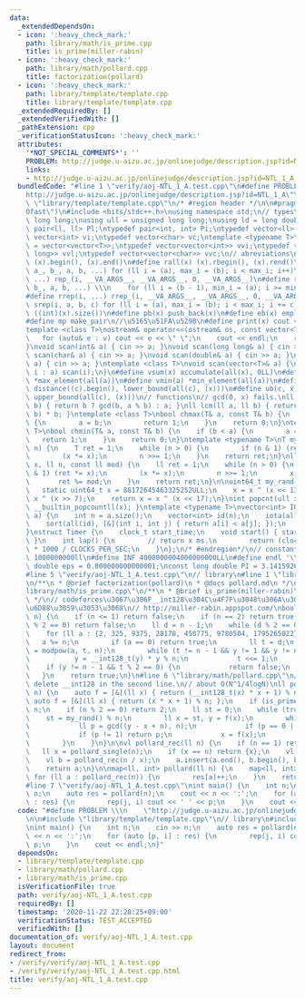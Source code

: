 ```yaml
---
data:
  _extendedDependsOn:
  - icon: ':heavy_check_mark:'
    path: library/math/is_prime.cpp
    title: is_prime(miller-rabin)
  - icon: ':heavy_check_mark:'
    path: library/math/pollard.cpp
    title: factorization(pollard)
  - icon: ':heavy_check_mark:'
    path: library/template/template.cpp
    title: library/template/template.cpp
  _extendedRequiredBy: []
  _extendedVerifiedWith: []
  _pathExtension: cpp
  _verificationStatusIcon: ':heavy_check_mark:'
  attributes:
    '*NOT_SPECIAL_COMMENTS*': ''
    PROBLEM: http://judge.u-aizu.ac.jp/onlinejudge/description.jsp?id=NTL_1_A
    links:
    - http://judge.u-aizu.ac.jp/onlinejudge/description.jsp?id=NTL_1_A
  bundledCode: "#line 1 \"verify/aoj-NTL_1_A.test.cpp\"\n#define PROBLEM \\\n    \"\
    http://judge.u-aizu.ac.jp/onlinejudge/description.jsp?id=NTL_1_A\"\n\n#line 1\
    \ \"library/template/template.cpp\"\n/* #region header */\n\n#pragma GCC optimize(\"\
    Ofast\")\n#include <bits/stdc++.h>\nusing namespace std;\n// types\nusing ll =\
    \ long long;\nusing ull = unsigned long long;\nusing ld = long double;\ntypedef\
    \ pair<ll, ll> Pl;\ntypedef pair<int, int> Pi;\ntypedef vector<ll> vl;\ntypedef\
    \ vector<int> vi;\ntypedef vector<char> vc;\ntemplate <typename T>\nusing mat\
    \ = vector<vector<T>>;\ntypedef vector<vector<int>> vvi;\ntypedef vector<vector<long\
    \ long>> vvl;\ntypedef vector<vector<char>> vvc;\n// abreviations\n#define all(x)\
    \ (x).begin(), (x).end()\n#define rall(x) (x).rbegin(), (x).rend()\n#define rep_(i,\
    \ a_, b_, a, b, ...) for (ll i = (a), max_i = (b); i < max_i; i++)\n#define rep(i,\
    \ ...) rep_(i, __VA_ARGS__, __VA_ARGS__, 0, __VA_ARGS__)\n#define rrep_(i, a_,\
    \ b_, a, b, ...) \\\n    for (ll i = (b - 1), min_i = (a); i >= min_i; i--)\n\
    #define rrep(i, ...) rrep_(i, __VA_ARGS__, __VA_ARGS__, 0, __VA_ARGS__)\n#define\
    \ srep(i, a, b, c) for (ll i = (a), max_i = (b); i < max_i; i += c)\n#define SZ(x)\
    \ ((int)(x).size())\n#define pb(x) push_back(x)\n#define eb(x) emplace_back(x)\n\
    #define mp make_pair\n//\u5165\u51FA\u529B\n#define print(x) cout << x << endl\n\
    template <class T>\nostream& operator<<(ostream& os, const vector<T>& v) {\n \
    \   for (auto& e : v) cout << e << \" \";\n    cout << endl;\n    return os;\n\
    }\nvoid scan(int& a) { cin >> a; }\nvoid scan(long long& a) { cin >> a; }\nvoid\
    \ scan(char& a) { cin >> a; }\nvoid scan(double& a) { cin >> a; }\nvoid scan(string&\
    \ a) { cin >> a; }\ntemplate <class T>\nvoid scan(vector<T>& a) {\n    for (auto&\
    \ i : a) scan(i);\n}\n#define vsum(x) accumulate(all(x), 0LL)\n#define vmax(a)\
    \ *max_element(all(a))\n#define vmin(a) *min_element(all(a))\n#define lb(c, x)\
    \ distance((c).begin(), lower_bound(all(c), (x)))\n#define ub(c, x) distance((c).begin(),\
    \ upper_bound(all(c), (x)))\n// functions\n// gcd(0, x) fails.\nll gcd(ll a, ll\
    \ b) { return b ? gcd(b, a % b) : a; }\nll lcm(ll a, ll b) { return a / gcd(a,\
    \ b) * b; }\ntemplate <class T>\nbool chmax(T& a, const T& b) {\n    if (a < b)\
    \ {\n        a = b;\n        return 1;\n    }\n    return 0;\n}\ntemplate <class\
    \ T>\nbool chmin(T& a, const T& b) {\n    if (b < a) {\n        a = b;\n     \
    \   return 1;\n    }\n    return 0;\n}\ntemplate <typename T>\nT mypow(T x, ll\
    \ n) {\n    T ret = 1;\n    while (n > 0) {\n        if (n & 1) (ret *= x);\n\
    \        (x *= x);\n        n >>= 1;\n    }\n    return ret;\n}\nll modpow(ll\
    \ x, ll n, const ll mod) {\n    ll ret = 1;\n    while (n > 0) {\n        if (n\
    \ & 1) (ret *= x);\n        (x *= x);\n        n >>= 1;\n        x %= mod;\n \
    \       ret %= mod;\n    }\n    return ret;\n}\n\nuint64_t my_rand(void) {\n \
    \   static uint64_t x = 88172645463325252ULL;\n    x = x ^ (x << 13);\n    x =\
    \ x ^ (x >> 7);\n    return x = x ^ (x << 17);\n}\nint popcnt(ull x) { return\
    \ __builtin_popcountll(x); }\ntemplate <typename T>\nvector<int> IOTA(vector<T>\
    \ a) {\n    int n = a.size();\n    vector<int> id(n);\n    iota(all(id), 0);\n\
    \    sort(all(id), [&](int i, int j) { return a[i] < a[j]; });\n    return id;\n\
    }\nstruct Timer {\n    clock_t start_time;\n    void start() { start_time = clock();\
    \ }\n    int lap() {\n        // return x ms.\n        return (clock() - start_time)\
    \ * 1000 / CLOCKS_PER_SEC;\n    }\n};\n/* #endregion*/\n// constant\n#define inf\
    \ 1000000000ll\n#define INF 4000000004000000000LL\n#define endl '\\n'\nconst long\
    \ double eps = 0.000000000000001;\nconst long double PI = 3.141592653589793;\n\
    #line 5 \"verify/aoj-NTL_1_A.test.cpp\"\n// library\n#line 1 \"library/math/pollard.cpp\"\
    \n/**\n * @brief factorization(pollard)\n * @docs pollard.md\n */\n#line 1 \"\
    library/math/is_prime.cpp\"\n/**\n * @brief is_prime(miller-rabin)\n * @docs docs/is_prime.md\n\
    \ */\n// codeforces\u3067\u306F__int128\u304C\u4F7F\u3048\u306A\u3044\u306E\u3067\
    \u6D88\u3059\u3053\u3068\n// http://miller-rabin.appspot.com/\nbool is_prime(ll\
    \ n) {\n    if (n <= 1) return false;\n    if (n == 2) return true;\n    if (n\
    \ % 2 == 0) return false;\n    ll d = n - 1;\n    while (d % 2 == 0) d /= 2;\n\
    \    for (ll a : {2, 325, 9375, 28178, 450775, 9780504, 1795265022}) {\n     \
    \   a %= n;\n        if (a == 0) return true;\n        ll t = d;\n        ll y\
    \ = modpow(a, t, n);\n        while (t != n - 1 && y != 1 && y != n - 1) {\n \
    \           y = __int128_t(y) * y % n;\n            t <<= 1;\n        }\n    \
    \    if (y != n - 1 && t % 2 == 0) {\n            return false;\n        }\n \
    \   }\n    return true;\n}\n#line 6 \"library/math/pollard.cpp\"\n// In codeforces,\
    \ delete __int128 in the second line.\n// about O(N^1/4logN)\nll pollard_single(ll\
    \ n) {\n    auto f = [&](ll x) { return (__int128_t(x) * x + 1) % n; };\n    //\
    \ auto f = [&](ll x) { return (x * x + 1) % n; };\n    if (is_prime(n)) return\
    \ n;\n    if (n % 2 == 0) return 2;\n    ll st = 0;\n    while (true) {\n    \
    \    st = my_rand() % n;\n        ll x = st, y = f(x);\n        while (true) {\n\
    \            ll p = gcd((y - x + n), n);\n            if (p == 0 || p == n) break;\n\
    \            if (p != 1) return p;\n            x = f(x);\n            y = f(f(y));\n\
    \        }\n    }\n}\n\nvl pollard_rec(ll n) {\n    if (n == 1) return {};\n \
    \   ll x = pollard_single(n);\n    if (x == n) return {x};\n    vl a = pollard_rec(x);\n\
    \    vl b = pollard_rec(n / x);\n    a.insert(a.end(), b.begin(), b.end());\n\
    \    return a;\n}\n\nmap<ll, int> pollard(ll n) {\n    map<ll, int> res;\n   \
    \ for (ll a : pollard_rec(n)) {\n        res[a]++;\n    }\n    return res;\n}\n\
    #line 7 \"verify/aoj-NTL_1_A.test.cpp\"\nint main() {\n    int n;\n    cin >>\
    \ n;\n    auto res = pollard(n);\n    cout << n << ':';\n    for (auto [p, i]\
    \ : res) {\n        rep(j, i) cout << ' ' << p;\n    }\n    cout << endl;\n}\n"
  code: "#define PROBLEM \\\n    \"http://judge.u-aizu.ac.jp/onlinejudge/description.jsp?id=NTL_1_A\"\
    \n\n#include \"library/template/template.cpp\"\n// library\n#include \"library/math/pollard.cpp\"\
    \nint main() {\n    int n;\n    cin >> n;\n    auto res = pollard(n);\n    cout\
    \ << n << ':';\n    for (auto [p, i] : res) {\n        rep(j, i) cout << ' ' <<\
    \ p;\n    }\n    cout << endl;\n}"
  dependsOn:
  - library/template/template.cpp
  - library/math/pollard.cpp
  - library/math/is_prime.cpp
  isVerificationFile: true
  path: verify/aoj-NTL_1_A.test.cpp
  requiredBy: []
  timestamp: '2020-11-22 22:28:25+09:00'
  verificationStatus: TEST_ACCEPTED
  verifiedWith: []
documentation_of: verify/aoj-NTL_1_A.test.cpp
layout: document
redirect_from:
- /verify/verify/aoj-NTL_1_A.test.cpp
- /verify/verify/aoj-NTL_1_A.test.cpp.html
title: verify/aoj-NTL_1_A.test.cpp
---
```

